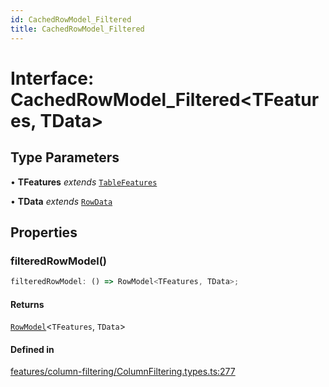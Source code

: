 ```yaml
---
id: CachedRowModel_Filtered
title: CachedRowModel_Filtered
---
```


# Interface: CachedRowModel\_Filtered\<TFeatures, TData\>

## Type Parameters

• **TFeatures** *extends* [`TableFeatures`](../type-aliases/tablefeatures.md)

• **TData** *extends* [`RowData`](../type-aliases/rowdata.md)

## Properties

### filteredRowModel()

```ts
filteredRowModel: () => RowModel<TFeatures, TData>;
```

#### Returns

[`RowModel`](rowmodel.md)\<`TFeatures`, `TData`\>

#### Defined in

[features/column-filtering/ColumnFiltering.types.ts:277](https://github.com/TanStack/table/blob/main/packages/table-core/src/features/column-filtering/ColumnFiltering.types.ts#L277)
